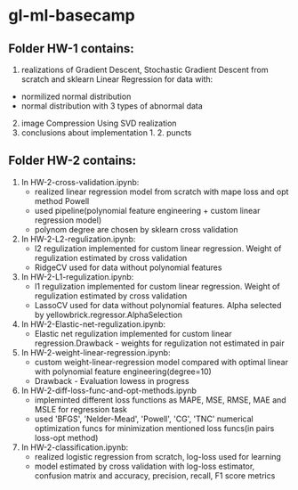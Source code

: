# gl-ml-basecamp

## Folder HW-1 contains:
1. realizations of Gradient Descent, Stochastic Gradient Descent from scratch and sklearn Linear Regression for data with:
- normilized normal distribution
- normal distribution with 3 types of abnormal data
2. image Compression Using SVD realization
3. conclusions about implementation 1. 2. puncts

## Folder HW-2 contains:
1. In HW-2-cross-validation.ipynb:
   - realized linear regression model from scratch with mape loss and opt method Powell
   - used pipeline(polynomial feature engineering + custom linear regression model)
   - polynom degree are chosen by sklearn cross validation 
2. In HW-2-L2-regulization.ipynb:
   - l2 regulization implemented for custom linear regression. Weight of regulization estimated by cross validation
   - RidgeCV used for data without polynomial features
3. In HW-2-L1-regulization.ipynb:
   - l1 regulization implemented for custom linear regression. Weight of regulization estimated by cross validation
   - LassoCV used for data without polynomial features. Alpha selected by yellowbrick.regressor.AlphaSelection
4. In HW-2-Elastic-net-regulization.ipynb:
   - Elastic net regulization implemented for custom linear regression.Drawback - weights for regulization not estimated in pair
5. In HW-2-weight-linear-regression.ipynb:
   - custom weight-linear-regression model compared with optimal linear with polynomial feature engineering(degree=10)
   - Drawback -  Evaluation lowess in progress
6. In HW-2-diff-loss-func-and-opt-methods.ipynb
   - impleminted different loss functions as MAPE, MSE, RMSE, MAE and MSLE for regression task
   - used 'BFGS', 'Nelder-Mead', 'Powell', 'CG', 'TNC' numerical optimization funcs for minimization mentioned loss funcs(in pairs loss-opt method)
7. In HW-2-classification.ipynb:
   - realized logistic regression from scratch, log-loss used for learning
   - model estimated by cross validation with log-loss estimator, confusion matrix and accuracy, precision, recall, F1 score metrics
 

